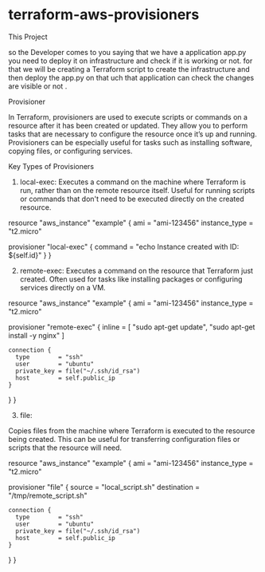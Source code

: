 # terraform-aws-provisioners

This Project

so the Developer comes to you saying that we have a application app.py you need to deploy it on infrastructure and check if it is working or not.
for that we will be creating a Terraform script to create the infrastructure and then deploy the app.py on that uch that application can check the changes are visible or not .


Provisioner 

In Terraform, provisioners are used to execute scripts or commands on a resource after it has been created or updated. They allow you to perform tasks that are necessary to configure the resource once it’s up and running. Provisioners can be especially useful for tasks such as installing software, copying files, or configuring services.

Key Types of Provisioners

1. local-exec:
Executes a command on the machine where Terraform is run, rather than on the remote resource itself.
Useful for running scripts or commands that don't need to be executed directly on the created resource.

resource "aws_instance" "example" {
  ami           = "ami-123456"
  instance_type = "t2.micro"

  provisioner "local-exec" {
    command = "echo Instance created with ID: ${self.id}"
  }
}


2. remote-exec:
Executes a command on the resource that Terraform just created.
Often used for tasks like installing packages or configuring services directly on a VM.

resource "aws_instance" "example" {
  ami           = "ami-123456"
  instance_type = "t2.micro"

  provisioner "remote-exec" {
    inline = [
      "sudo apt-get update",
      "sudo apt-get install -y nginx"
    ]

    connection {
      type        = "ssh"
      user        = "ubuntu"
      private_key = file("~/.ssh/id_rsa")
      host        = self.public_ip
    }
  }
}

3. file:

Copies files from the machine where Terraform is executed to the resource being created.
This can be useful for transferring configuration files or scripts that the resource will need.

resource "aws_instance" "example" {
  ami           = "ami-123456"
  instance_type = "t2.micro"

  provisioner "file" {
    source      = "local_script.sh"
    destination = "/tmp/remote_script.sh"

    connection {
      type        = "ssh"
      user        = "ubuntu"
      private_key = file("~/.ssh/id_rsa")
      host        = self.public_ip
    }
  }
}



